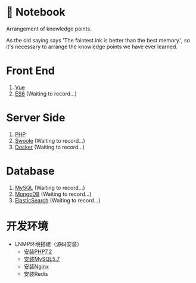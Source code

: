 🍃 Notebook
====================
Arrangement of knowledge points.

As the old saying says 'The faintest ink is better than the best memory.', so it's necessary to arrange the knowledge points we have ever learned.

# Front End
1. [Vue](https://github.com/yeyongzhen/notebook/blob/master/vue.md)
2. [ES6]() (Waiting to record...)

# Server Side
1. [PHP](https://github.com/yeyongzhen/notebook/blob/master/php.md)
2. [Swoole]() (Waiting to record...)
3. [Docker]() (Waiting to record...)

# Database
1. [MySQL]() (Waiting to record...)
2. [MongoDB]() (Waiting to record...)
3. [ElasticSearch]() (Waiting to record...)

# 开发环境
- LNMP环境搭建（源码安装）
    - [安装PHP7.2](https://github.com/yeyongzhen/notebook/blob/master/lnmp_source/lnmp_install_php.md)
    - [安装MySQL5.7](https://github.com/yeyongzhen/notebook/blob/master/lnmp_source/lnmp_install_mysql.md)
    - [安装Nginx](https://github.com/yeyongzhen/notebook/blob/master/lnmp_source/lnmp_install_nginx.md)
    - 安装Redis